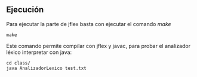 ## Ejecución
Para ejecutar la parte de jflex basta con ejecutar el comando _make_

```
make
```
Este comando permite compilar con jflex y javac, para probar el analizador léxico interpretar con java:
```
cd class/
java AnalizadorLexico test.txt
```
